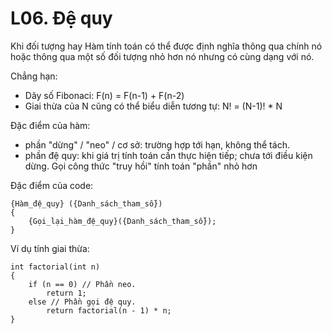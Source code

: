 
# L06. Đệ quy 

Khi đối tượng hay Hàm tính toán có thể được định nghĩa thông qua chính nó hoặc thông qua một số đối tượng nhỏ hơn nó nhưng có cùng dạng với nó.  

Chẳng hạn: 
- Dãy số Fibonaci: F(n) = F(n-1) + F(n-2)
- Giai thừa của N cũng có thể biểu diễn tương tự:  N! = (N-1)! * N

Đặc điểm của hàm:  
- phần "dừng" / "neo" / cơ sở: trường hợp tới hạn, không thể tách.
- phần đệ quy: khi giá trị tính toán cần thực hiện tiếp; chưa tới điều kiện dừng. Gọi công thức "truy hồi" tính toán "phần" nhỏ hơn

Đặc điểm của code: 
```
{Hàm_đệ_quy} ({Danh_sách_tham_số})
{
    {Gọi_lại_hàm_đệ_quy}({Danh_sách_tham_số});
}
```

Ví dụ tính giai thừa:
```
int factorial(int n)
{
    if (n == 0) // Phần neo.
        return 1;
    else // Phần gọi đệ quy.
        return factorial(n - 1) * n;
}

```
